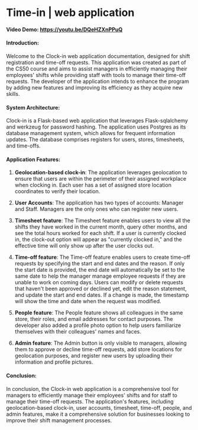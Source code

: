 # Time-in | web application

#### Video Demo: https://youtu.be/DQeHZXnPPuQ

#### Introduction:

Welcome to the Clock-in web application documentation, designed for shift registration and time-off requests. This application was created as part of the CS50 course and aims to assist managers in efficiently managing their employees' shifts while providing staff with tools to manage their time-off requests. The developer of the application intends to enhance the program by adding new features and improving its efficiency as they acquire new skills.

#### System Architecture:

Clock-in is a Flask-based web application that leverages Flask-sqlalchemy and werkzeug for password hashing. The application uses Postgres as its database management system, which allows for frequent information updates. The database comprises registers for users, stores, timesheets, and time-offs.

#### Application Features:

1. **Geolocation-based clock-in**: The application leverages geolocation to ensure that users are within the perimeter of their assigned workplace when clocking in. Each user has a set of assigned store location coordinates to verify their location.

2. **User Accounts**: The application has two types of accounts: Manager and Staff. Managers are the only ones who can register new users.

3. **Timesheet feature**: The Timesheet feature enables users to view all the shifts they have worked in the current month, query other months, and see the total hours worked for each shift. If a user is currently clocked in, the clock-out option will appear as "currently clocked in," and the effective time will only show up after the user clocks out.

4. **Time-off feature**: The Time-off feature enables users to create time-off requests by specifying the start and end dates and the reason. If only the start date is provided, the end date will automatically be set to the same date to help the manager manage employee requests if they are unable to work on coming days. Users can modify or delete requests that haven't been approved or declined yet, edit the reason statement, and update the start and end dates. If a change is made, the timestamp will show the time and date when the request was modified.

5. **People feature**: The People feature shows all colleagues in the same store, their roles, and email addresses for contact purposes. The developer also added a profile photo option to help users familiarize themselves with their colleagues' names and faces.

6. **Admin feature**: The Admin button is only visible to managers, allowing them to approve or decline time-off requests, add store locations for geolocation purposes, and register new users by uploading their information and profile pictures.

#### Conclusion:

In conclusion, the Clock-in web application is a comprehensive tool for managers to efficiently manage their employees' shifts and for staff to manage their time-off requests. The application's features, including geolocation-based clock-in, user accounts, timesheet, time-off, people, and admin features, make it a comprehensive solution for businesses looking to improve their shift management processes.
